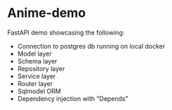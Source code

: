 # Anime-demo

FastAPI demo showcasing the following:

- Connection to postgres db running on local docker
- Model layer
- Schema layer
- Repository layer
- Service layer
- Router layer
- Sqlmodel ORM
- Dependency injection with "Depends"
